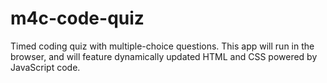# m4c-code-quiz
Timed coding quiz with multiple-choice questions. This app will run in the browser, and will feature dynamically updated HTML and CSS powered by JavaScript code.
